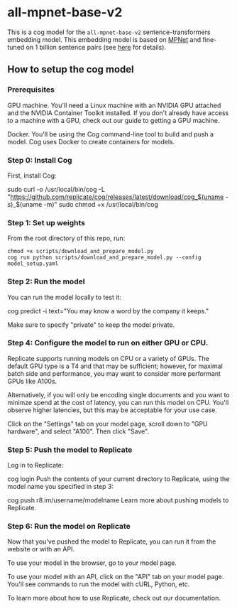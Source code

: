 # all-mpnet-base-v2

This is a cog model for the `all-mpnet-base-v2` sentence-transformers embedding model. This embedding model is based on [MPNet](https://arxiv.org/abs/2004.09297) and fine-tuned on 1 billion sentence pairs (see [here](https://huggingface.co/sentence-transformers/all-mpnet-base-v2#:~:text=seb.sbert.net-,Background,-The%20project%20aims) for details). 


## How to setup the cog model

### Prerequisites

GPU machine. You'll need a Linux machine with an NVIDIA GPU attached and the NVIDIA Container Toolkit installed. If you don't already have access to a machine with a GPU, check out our guide to getting a GPU machine.

Docker. You'll be using the Cog command-line tool to build and push a model. Cog uses Docker to create containers for models.

### Step 0: Install Cog
First, install Cog:

sudo curl -o /usr/local/bin/cog -L "https://github.com/replicate/cog/releases/latest/download/cog_$(uname -s)_$(uname -m)"
sudo chmod +x /usr/local/bin/cog

### Step 1: Set up weights

From the root directory of this repo, run: 

```
chmod +x scripts/download_and_prepare_model.py
cog run python scripts/download_and_prepare_model.py --config model_setup.yaml 
```

### Step 2: Run the model

You can run the model locally to test it:

cog predict -i text="You may know a word by the company it keeps."


Make sure to specify "private" to keep the model private.

### Step 4: Configure the model to run on either GPU or CPU.

Replicate supports running models on CPU or a variety of GPUs. The default GPU type is a T4 and that may be sufficient; however, for maximal batch side and performance, you may want to consider more performant GPUs like A100s.

Alternatively, if you will only be encoding single documents and you want to minimze spend at the cost of latency, you can run this model on CPU. You'll observe higher latencies, but this may be acceptable for your use case.

Click on the "Settings" tab on your model page, scroll down to "GPU hardware", and select "A100". Then click "Save".

### Step 5: Push the model to Replicate
Log in to Replicate:

cog login
Push the contents of your current directory to Replicate, using the model name you specified in step 3:

cog push r8.im/username/modelname
Learn more about pushing models to Replicate.

### Step 6: Run the model on Replicate
Now that you've pushed the model to Replicate, you can run it from the website or with an API.

To use your model in the browser, go to your model page.

To use your model with an API, click on the "API" tab on your model page. You'll see commands to run the model with cURL, Python, etc.

To learn more about how to use Replicate, check out our documentation.